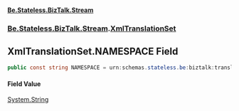#### [Be.Stateless.BizTalk.Stream](README.md 'README')
### [Be.Stateless.BizTalk.Stream](Be.Stateless.BizTalk.Stream.md 'Be.Stateless.BizTalk.Stream').[XmlTranslationSet](XmlTranslationSet.md 'Be.Stateless.BizTalk.Stream.XmlTranslationSet')

## XmlTranslationSet.NAMESPACE Field

```csharp
public const string NAMESPACE = urn:schemas.stateless.be:biztalk:translations:2013:07;
```

#### Field Value
[System.String](https://docs.microsoft.com/en-us/dotnet/api/System.String 'System.String')